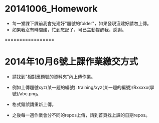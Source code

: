 20141006_Homework
=================

* 每一堂課下課前我會先建好"題號的folder"，如果發現沒建好請勿上傳。
* 如果我沒有時間建，忙到忘記了，可已主動提醒我，感謝。

=================

# 2014年10月6號上課作業繳交方式


* 請找到"相對應題號的資料夾"內上傳作業。

* 例如上傳題號xyz(某一題的編號): training/xyz(某一題的編號)/Rxxxxx(學號)/abc.png。

* 格式錯誤請重新上傳。

* 之後每一週作業會分不同的repos上傳，請到首頁找上課的日期repos。
